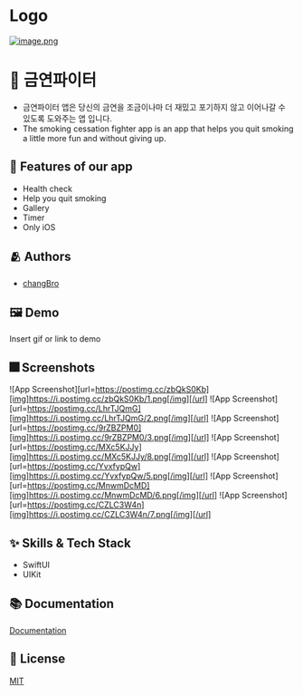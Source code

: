 
# Logo
[![image.png](https://i.postimg.cc/x8wHSTQf/image.png)](https://postimg.cc/YLxj67jZ)


# :iphone: 금연파이터
- 금연파이터 앱은 당신의 금연을 조금이나마 더 재밌고 포기하지 않고 이어나갈 수 있도록 도와주는 앱 입니다.
- The smoking cessation fighter app is an app that helps you quit smoking a little more fun and without giving up.

## :pushpin: Features of our app
- Health check
- Help you quit smoking
- Gallery
- Timer
- Only iOS


## :people_hugging: Authors
- [changBro](https://github.com/LeeChangHyeong)


## :framed_picture: Demo
Insert gif or link to demo


## :fireworks: Screenshots
![App Screenshot][url=https://postimg.cc/zbQkS0Kb][img]https://i.postimg.cc/zbQkS0Kb/1.png[/img][/url]
![App Screenshot][url=https://postimg.cc/LhrTJQmG][img]https://i.postimg.cc/LhrTJQmG/2.png[/img][/url]
![App Screenshot][url=https://postimg.cc/9rZBZPM0][img]https://i.postimg.cc/9rZBZPM0/3.png[/img][/url]
![App Screenshot][url=https://postimg.cc/MXc5KJJy][img]https://i.postimg.cc/MXc5KJJy/8.png[/img][/url]
![App Screenshot][url=https://postimg.cc/YvxfypQw][img]https://i.postimg.cc/YvxfypQw/5.png[/img][/url]
![App Screenshot][url=https://postimg.cc/MnwmDcMD][img]https://i.postimg.cc/MnwmDcMD/6.png[/img][/url]
![App Screenshot][url=https://postimg.cc/CZLC3W4n][img]https://i.postimg.cc/CZLC3W4n/7.png[/img][/url]


## :sparkles: Skills & Tech Stack
- SwiftUI
- UIKit

## :books: Documentation
[Documentation](https://linktodocumentation)


## :lock_with_ink_pen: License
[MIT](https://choosealicense.com/licenses/mit/)

